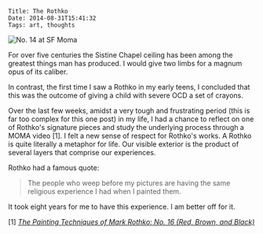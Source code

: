     Title: The Rothko
    Date: 2014-08-31T15:41:32
    Tags: art, thoughts

<img
src="http://upload.wikimedia.org/wikipedia/commons/c/cb/Rothko_No_14.jpg"
alt="No. 14 at SF Moma" />

For over five centuries the Sistine Chapel ceiling has been among the
greatest things man has produced. I would give two limbs for a magnum
opus of its caliber.

In contrast, the first time I saw a Rothko in my early teens, I
concluded that this was the outcome of giving a child with severe OCD
a set of crayons.

Over the last few weeks, amidst a very tough and frustrating period
(this is far too complex for this one post) in my life, I had a chance
to reflect on one of Rothko's signature pieces and study the
underlying process through a MOMA video [1]. I felt a new sense of respect
for Rothko's works. A Rothko is quite literally a metaphor for life.
Our visible exterior is the product of several layers that comprise
our experiences.

Rothko had a famous quote:

> The people who weep before my pictures are having the same religious
> experience I had when I painted them.

It took eight years for me to have this experience. I am better off
for it.

[1] _[The Painting Techniques of Mark Rothko: No. 16 (Red, Brown, and Black)](http://www.moma.org/explore/multimedia/videos/123/689)_
